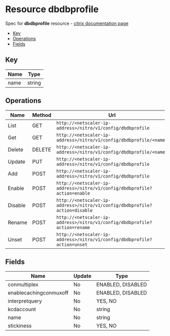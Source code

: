 # Resource dbdbprofile

Spec for **dbdbprofile** resource - [citrix documentation page](https://developer-docs.citrix.com/projects/netscaler-nitro-api/en/11.0/configuration/db/dbdbprofile/dbdbprofile/)

- [Key](#key)
- [Operations](#operations)
- [Fields](#fields)

## Key

| Name | Type |
|----|----|
| name | string |

## Operations

| Name | Method | Url |
|----|----|----|
| List | GET | `http://<netscaler-ip-address>/nitro/v1/config/dbdbprofile` |
| Get | GET | `http://<netscaler-ip-address>/nitro/v1/config/dbdbprofile/<name>` |
| Delete | DELETE | `http://<netscaler-ip-address>/nitro/v1/config/dbdbprofile/<name>` |
| Update | PUT | `http://<netscaler-ip-address>/nitro/v1/config/dbdbprofile` |
| Add | POST | `http://<netscaler-ip-address>/nitro/v1/config/dbdbprofile` |
| Enable | POST | `http://<netscaler-ip-address>/nitro/v1/config/dbdbprofile?action=enable` |
| Disable | POST | `http://<netscaler-ip-address>/nitro/v1/config/dbdbprofile?action=disable` |
| Rename | POST | `http://<netscaler-ip-address>/nitro/v1/config/dbdbprofile?action=rename` |
| Unset | POST | `http://<netscaler-ip-address>/nitro/v1/config/dbdbprofile?action=unset` |

## Fields

| Name | Update | Type |
|----|----|----|
| conmultiplex | No | ENABLED, DISABLED |
| enablecachingconmuxoff | No | ENABLED, DISABLED |
| interpretquery | No | YES, NO |
| kcdaccount | No | string |
| name | No | string |
| stickiness | No | YES, NO |

